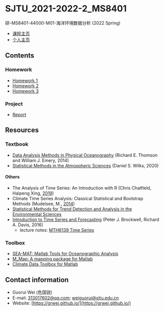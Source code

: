 # SJTU_2021-2022-2_MS8401

研-MS8401-44000-M01-海洋环境数据分析 (2022 Spring)

- [课程主页](https://grwei.github.io/SJTU_2021-2022-2_MS8401/)  
- [个人主页](https://grwei.github.io/)

## Contents

### Homework

- [Homework 1](hw/hw1_危国锐_120034910021.pdf)
- [Homework 2](hw/hw2_危国锐_120034910021.pdf)
- [Homework 3](hw/hw3_危国锐_120034910021.pdf)

### Project

- [Report](project/doc/课程项目_危国锐_small.pdf)

## Resources

### Textbook

- [Data Analysis Methods in Physical Oceanography](https://doi.org/10.1016/C2010-0-66362-0) (Richard E. Thomson and William J. Emery, 2014)
- [Statistical Methods in the Atmospheric Sciences](https://doi.org/10.1016/C2017-0-03921-6) (Daniel S. Wilks, 2020)

#### Others

- The Analysis of Time Series: An Introduction with R (Chris Chatfield, Haipeng Xing, [2019](https://doi.org/10.1201/9781351259446))
- Climate Time Series Analysis: Classical Statistical and Bootstrap Methods (Mudelsee, M., [2014](https://doi.org/10.1007/978-3-319-04450-7))
- [Statistical Methods for Trend Detection and Analysis in the Environmental Sciences](http://doi.org/10.1002/9781119991571)
- [Introduction to Time Series and Forecasting](https://doi.org/10.1007/978-3-319-29854-2) (Peter J. Brockwell, Richard A. Davis, 2016)
  - lecture notes: [MTH6139 Time Series](https://webspace.maths.qmul.ac.uk/b.bogacka/TimeSeries/MAS328.html)

### Toolbox

- [SEA-MAT: Matlab Tools for Oceanographic Analysis](https://sea-mat.github.io/sea-mat/)
- [M_Map: A mapping package for Matlab](https://www.eoas.ubc.ca/~rich/map.html)
- [Climate Data Toolbox for Matlab](https://github.com/chadagreene/CDT)

## Contact information

- Guorui Wei (危国锐)
- E-mail: 313017602@qq.com; weiguorui@sjtu.edu.cn
- Website: [https://grwei.github.io/](https://grwei.github.io/)
